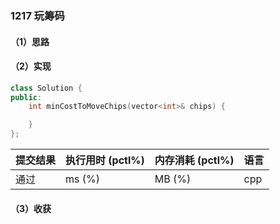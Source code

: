 ### 1217 玩筹码

#### （1）思路

#### （2）实现

```cpp
class Solution {
public:
    int minCostToMoveChips(vector<int>& chips) {

    }
};
```

| 提交结果 | 执行用时 (pctl%) | 内存消耗 (pctl%) | 语言 |
|:---------|:-----------------|:-----------------|:-----|
| 通过     |  ms (%)   |  MB (%)  | cpp  |

#### （3）收获
